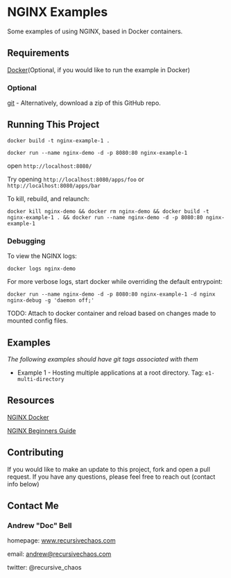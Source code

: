 # NGINX Examples

Some examples of using NGINX, based in Docker containers.

## Requirements

[Docker](https://docs.docker.com/installation/)(Optional, if you would like to run the example in Docker)

### Optional

[git](https://git-scm.com/downloads) - Alternatively, download a zip of this GitHub repo.

## Running This Project

`docker build -t nginx-example-1 .`

`docker run --name nginx-demo -d -p 8080:80 nginx-example-1`

open `http://localhost:8080/`

Try opening `http://localhost:8080/apps/foo` or `http://localhost:8080/apps/bar`

To kill, rebuild, and relaunch:

`docker kill nginx-demo && docker rm nginx-demo && docker build -t nginx-example-1 . && docker run --name nginx-demo -d -p 8080:80 nginx-example-1`

### Debugging

To view the NGINX logs:

`docker logs nginx-demo`

For more verbose logs, start docker while overriding the default entrypoint:

`docker run --name nginx-demo -d -p 8080:80 nginx-example-1 -d nginx nginx-debug -g 'daemon off;'`

TODO: Attach to docker container and reload based on changes made to mounted config files.

## Examples

_The following examples should have git tags associated with them_

* Example 1 - Hosting multiple applications at a root directory. Tag: `e1-multi-directory`

## Resources

[NGINX Docker](https://hub.docker.com/_/nginx/)

[NGINX Beginners Guide](https://nginx.org/en/docs/beginners_guide.html)

## Contributing

If you would like to make an update to this project, fork and open a pull request. If you have any questions, please feel free to reach out (contact info below)

## Contact Me

### Andrew "Doc" Bell ###

homepage: www.recursivechaos.com

email: andrew@recursivechaos.com

twitter: @recursive_chaos
